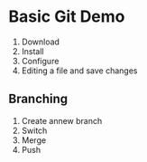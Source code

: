 # Basic Git Demo

1. Download
2. Install
3. Configure
4. Editing a file and save changes

## Branching
1. Create annew branch
2. Switch
3. Merge
4. Push 